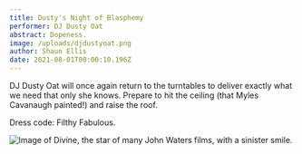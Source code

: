 ```yaml
---
title: Dusty's Night of Blasphemy
performer: DJ Dusty Oat
abstract: Dopeness.
image: /uploads/djdustyoat.png
author: Shaun Ellis
date: 2021-08-01T00:00:10.196Z
---
```

DJ Dusty Oat will once again return to the turntables to deliver exactly what we need that only she knows. Prepare to hit the ceiling (that Myles Cavanaugh painted!) and raise the roof. 

Dress code: Filthy Fabulous. 

![Image of Divine, the star of many John Waters films, with a sinister smile.](/uploads/dustys-night-of-blasphemy.png "Image of Divine, the star of many John Waters films, with a sinister smile.")
